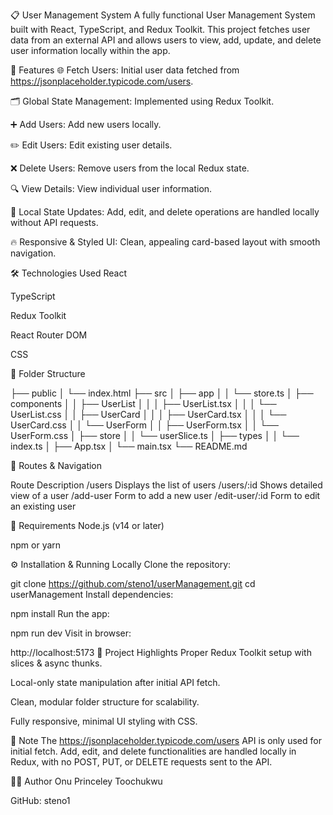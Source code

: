 📋 User Management System
A fully functional User Management System built with React, TypeScript, and Redux Toolkit. This project fetches user data from an external API and allows users to view, add, update, and delete user information locally within the app.

🚀 Features
🌐 Fetch Users: Initial user data fetched from https://jsonplaceholder.typicode.com/users.

🗂️ Global State Management: Implemented using Redux Toolkit.

➕ Add Users: Add new users locally.

✏️ Edit Users: Edit existing user details.

❌ Delete Users: Remove users from the local Redux state.

🔍 View Details: View individual user information.

🔄 Local State Updates: Add, edit, and delete operations are handled locally without API requests.

🔥 Responsive & Styled UI: Clean, appealing card-based layout with smooth navigation.

🛠️ Technologies Used
React

TypeScript

Redux Toolkit

React Router DOM

CSS

📂 Folder Structure

├── public
│   └── index.html
├── src
│   ├── app
│   │   └── store.ts
│   ├── components
│   │   ├── UserList
│   │   │   ├── UserList.tsx
│   │   │   └── UserList.css
│   │   ├── UserCard
│   │   │   ├── UserCard.tsx
│   │   │   └── UserCard.css
│   │   └── UserForm
│   │       ├── UserForm.tsx
│   │       └── UserForm.css
│   ├── store
│   │   └── userSlice.ts
│   ├── types
│   │   └── index.ts
│   ├── App.tsx
│   └── main.tsx
└── README.md

🚦 Routes & Navigation

Route	Description
/users	Displays the list of users
/users/:id	Shows detailed view of a user
/add-user	Form to add a new user
/edit-user/:id	Form to edit an existing user

📌 Requirements
Node.js (v14 or later)

npm or yarn

⚙️ Installation & Running Locally
Clone the repository:

git clone https://github.com/steno1/userManagement.git
cd userManagement
Install dependencies:

npm install
Run the app:

npm run dev
Visit in browser:

http://localhost:5173
🌟 Project Highlights
Proper Redux Toolkit setup with slices & async thunks.

Local-only state manipulation after initial API fetch.

Clean, modular folder structure for scalability.

Fully responsive, minimal UI styling with CSS.

📝 Note
The https://jsonplaceholder.typicode.com/users API is only used for initial fetch. Add, edit, and delete functionalities are handled locally in Redux, with no POST, PUT, or DELETE requests sent to the API.

👨‍💻 Author
Onu Princeley Toochukwu

GitHub: steno1
